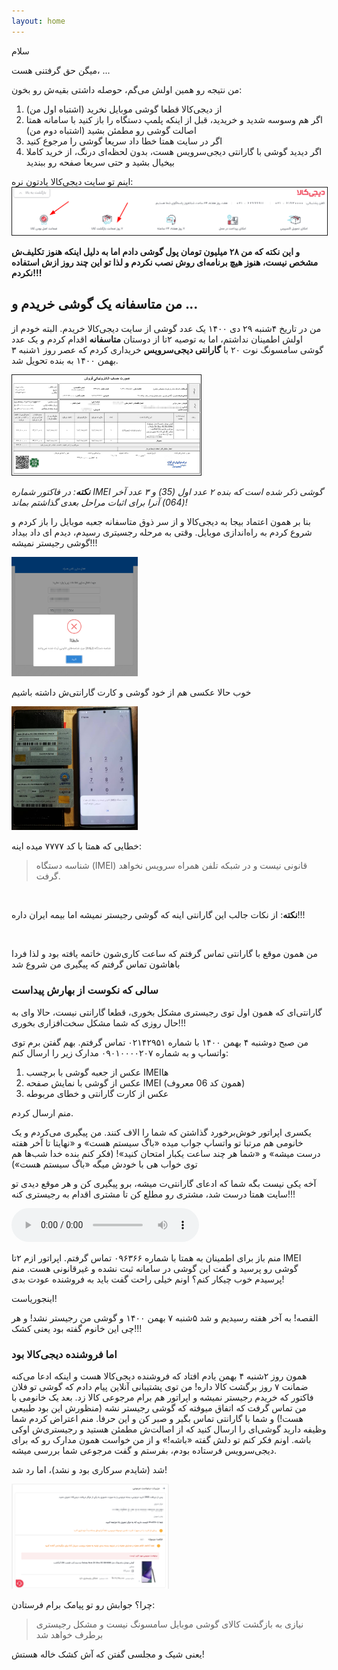 ```yaml
---
layout: home
---
```


سلام

میگن حق گرفتنی هست، ...

من نتیجه رو همین اولش می‌گم، حوصله داشتی بقیه‌ش رو بخون:
1. از دیجی‌کالا قطعا گوشی موبایل نخرید (اشتباه اول من)
2. اگر هم وسوسه شدید و خریدید، قبل از اینکه پلمپ دستگاه را باز کنید با سامانه همتا اصالت گوشی رو مطمئن بشید (اشتباه دوم من)
3. اگر در سایت همتا خطا داد سریعا گوشی را مرجوع کنید
4. اگر دیدید گوشی با گارانتی دیجی‌سرویس هست، بدون لحظه‌ای درنگ، از خرید کاملا بیخیال بشید و حتی سریعا صفحه رو ببندید

اینم تو سایت دیجی‌کالا یادتون نره:
<img src="/assets/images/digi-shoar.png" border="1"/>

**و این نکته که من ۲۸ میلیون تومان پول گوشی دادم اما به دلیل اینکه هنوز تکلیف‌ش مشخص نیست،
هنوز هیچ برنامه‌ای روش نصب نکردم و لذا تو این چند روز ازش استفاده نکردم!!!** 

## من متاسفانه یک گوشی خریدم و ...

من در تاریخ ۴شنبه ۲۹ دی ۱۴۰۰ یک عدد گوشی از سایت دیجی‌کالا خریدم. البته خودم از اولش اطمینان نداشتم، اما به
توصیه ۲تا از دوستان **متاسفانه** اقدام کردم و یک عدد گوشی سامسونگ نوت ۲۰
با **گارانتی دیجی‌سرویس** خریداری کردم که عصر روز ۱شنبه ۳ بهمن ۱۴۰۰ به بنده تحویل شد.

<a href="/assets/images/digi-factor.png" target="_blank">
<img alt="factor" src="/assets/images/digi-factor.png" height="60%" width="60%" border="1"/>
</a>

_**نکته**: در فاکتور شماره IMEI گوشی ذکر شده است که بنده ۲ عدد اول (35) و ۳ عدد آخر (064) آنرا برای اثبات مراحل بعدی گذاشتم بماند!_ 

بنا بر همون اعتماد بیجا به دیجی‌کالا و از سر ذوق متاسفانه جعبه موبایل را باز کردم و شروع کردم به راه‌اندازی موبایل.
وقتی به مرحله رجسیتری رسیدم، دیدم ای داد بیداد گوشی رجیستر نمیشه!!!

<a href="/assets/images/hamta-site-error.png" target="_blank">
<img alt="hamta" src="/assets/images/hamta-site-error.png" width="40%" height="40%"/>
</a>

خوب حالا عکسی هم از خود گوشی  و کارت گارانتی‌ش داشته باشیم

<a href="/assets/images/phone-hamta-error-guarantee.png" target="_blank">
<img alt="hamta-guarantee" src="/assets/images/phone-hamta-error-guarantee.png" width="40%" height="40%"/>
</a>

<br/>

خطایی که همتا با کد ۷۷۷۷ میده اینه:
>  شناسه دستگاه (IMEI) قانونی نیست و در شبکه تلفن همراه سرویس نخواهد گرفت.

<br/>

**نکته**: از نکات جالب این گارانتی اینه که گوشی رجیستر نمیشه اما بیمه ایران داره!!!

<br/>

من همون موقع با گارانتی تماس گرفتم که ساعت کاری‌شون خاتمه یافته بود و لذا فردا باهاشون تماس گرفتم که پیگیری من شروع شد


### سالی که نکوست از بهارش پیداست

گارانتی‌ای که همون اول توی رجیستری مشکل بخوری، قطعا گارانتی نیست، حالا وای به حال روزی که شما مشکل سخت‌افزاری بخوری!!!

من صبح دوشنبه ۴ بهمن ۱۴۰۰ با شماره ۰۲۱۴۲۹۵۱ تماس گرفتم. بهم گفتن برم توی واتساپ و به شماره ۰۹۰۱۰۰۰۰۲۰۷ مدارک زیر را ارسال کنم:

1. عکس از جعبه گوشی با برچسب IMEIها
2. عکس از گوشی با نمایش صفحه IMEI (همون کد 06 معروف)
3. عکس از کارت گارانتی و خطای مربوطه

منم ارسال کردم.

یکسری اپراتور خوش‌برخورد گذاشتن که شما را الاف کنند.
من پیگیری می‌کردم و یک خانومی هم مرتبا تو واتساپ جواب میده «باگ سیستم هست» و «نهایتا تا آخر هفته درست میشه» و 
«شما هر چند ساعت یکبار امتحان کنید»!
(فکر کنم بنده خدا شب‌ها هم توی خواب هی با خودش میگه «باگ سیستم هست»)

آخه یکی نیست بگه شما که ادعای گارانتی‌ت میشه، برو پیگیری کن و هر موقع دیدی تو سایت همتا درست شد، مشتری رو مطلع کن تا مشتری اقدام به رجیستری کنه!!!

<audio controls="controls">
  <source type="audio/ogg" src="/assets/audio/operator-answers.ogg"/>
  <p>Your browser does not support the audio element.</p>
</audio>

منم باز برای اطمینان به همتا با شماره ۰۹۶۳۶۶ تماس گرفتم. اپراتور ازم ۲تا IMEI گوشی رو پرسید و
گفت این گوشی در سامانه ثبت نشده و غیرقانونی هست. منم پرسیدم خوب چیکار کنم؟ اونم خیلی راحت گفت
باید به فروشنده عودت بدی!

اینجوریاست!

القصه! به آخر هفته رسیدیم و شد ۵شنبه ۷ بهمن ۱۴۰۰ و گوشی من رجیستر نشد! و هر چی این خانوم گفته بود یعنی کشک!!!

### اما فروشنده دیجی‌کالا بود

همون روز ۲شنبه ۴ بهمن یادم افتاد که فروشنده دیجی‌کالا هست و اینکه ادعا می‌کنه ضمانت ۷ روز برگشت کالا داره!
من توی پشتیبانی آنلاین پیام دادم که گوشی تو فلان فاکتور که خریدم رجیستر نمیشه و اپراتور هم برام مرجوعی کالا زد. 
بعد یک خانومی با من تماس گرفت که اتفاق میوفته که گوشی رجیستر نشه (منظورش این بود طبیعی هست!)
و شما با گارانتی تماس بگیر و صبر کن و این حرفا.
منم اعتراض کردم شما وظیفه دارید گوشی‌ای را ارسال کنید که از اصالت‌ش مطمئن هستید و رجیستری‌ش اوکی باشه.
اونم فکر کنم تو دلش گفته «باشه!» و از من خواست همون مدارک رو که برای دیجی‌سرویس فرستاده بودم، بفرستم و گفت مرجوعی شما بررسی میشه.

شد (شایدم سرکاری بود و نشد)، اما رد شد!

<a href="/assets/images/digi-reject-return.png" target="_blank">
<img src="/assets/images/digi-reject-return.png" height="50%" width="50%"/>
</a>

چرا؟ جوابش رو تو پیامک برام فرستادن:
> نیازی به بازگشت کالای گوشی موبایل سامسونگ نیست و مشکل رجیستری برطرف خواهد شد

یعنی شیک و مجلسی گفتن که آش کشک خاله هستش!